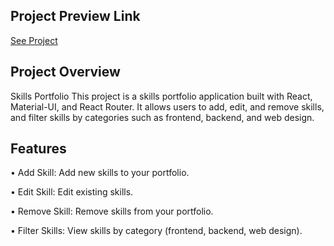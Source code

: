 ## Project Preview Link
[See Project](https://rastifar.github.io/skillPortfolio/)

## Project Overview
Skills Portfolio
This project is a skills portfolio application built with React, Material-UI, and React Router. It allows users to add, edit, and remove skills, and filter skills by categories such as frontend, backend, and web design.

## Features
•  Add Skill: Add new skills to your portfolio.

•  Edit Skill: Edit existing skills.

•  Remove Skill: Remove skills from your portfolio.

•  Filter Skills: View skills by category (frontend, backend, web design).
